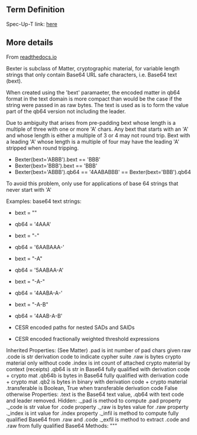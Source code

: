 ## Term Definition

Spec-Up-T link: <a href='https://weboftrust.github.io/WOT-terms/docs/glossary/bexter'>here</a>

## More details
From [readthedocs.io](https://keripy.readthedocs.io/en/latest/?badge=latest)

Bexter is subclass of Matter, cryptographic material, for variable length strings that only contain Base64 URL safe characters, i.e. Base64 text (bext).

When created using the 'bext' paramaeter, the encoded matter in qb64 format in the text domain is more compact than would be the case if the string were passed in as raw bytes. The text is used as is to form the value part of the
qb64 version not including the leader.

Due to ambiguity that arises from pre-padding bext whose length is a multiple of three with one or more 'A' chars. Any bext that starts with an 'A' and whose length is either a multiple of 3 or 4 may not round trip. Bext with a leading 'A' whose length is a multiple of four may have the leading 'A' stripped when round tripping.
- Bexter(bext='ABBB').bext == 'BBB'
- Bexter(bext='BBB').bext == 'BBB'
- Bexter(bext='ABBB').qb64 == '4AABABBB' == Bexter(bext='BBB').qb64

To avoid this problem, only use for applications of base 64 strings that never start with 'A'

Examples: base64 text strings:
- bext = ""
- qb64 = '4AAA'
- bext = "-"
- qb64 = '6AABAAA-'
- bext = "-A"
- qb64 = '5AABAA-A'
- bext = "-A-"
- qb64 = '4AABA-A-'
- bext = "-A-B"
- qb64 = '4AAB-A-B'

- CESR encoded paths for nested SADs and SAIDs
- CESR encoded fractionally weighted threshold expressions

Inherited Properties:  (See Matter)
    .pad  is int number of pad chars given raw
    .code is  str derivation code to indicate cypher suite
    .raw is bytes crypto material only without code
    .index is int count of attached crypto material by context (receipts)
    .qb64 is str in Base64 fully qualified with derivation code + crypto mat
    .qb64b is bytes in Base64 fully qualified with derivation code + crypto mat
    .qb2  is bytes in binary with derivation code + crypto material
    .transferable is Boolean, True when transferable derivation code False otherwise
Properties:
    .text is the Base64 text value, .qb64 with text code and leader removed.
Hidden:
    ._pad is method to compute  .pad property
    ._code is str value for .code property
    ._raw is bytes value for .raw property
    ._index is int value for .index property
    ._infil is method to compute fully qualified Base64 from .raw and .code
    ._exfil is method to extract .code and .raw from fully qualified Base64
Methods:
"""
	